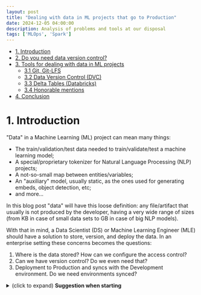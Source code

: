 ```yaml
---
layout: post
title: "Dealing with data in ML projects that go to Production"
date: 2024-12-05 04:00:00
description: Analysis of problems and tools at our disposal
tags: ['MLOps', 'Spark']
---
```

- [1. Introduction](#1-introduction)
- [2. Do you need data version control?](#2-do-you-need-data-version-control)
- [3. Tools for dealing with data in ML projects](#3-tools-for-dealing-with-data-in-ml-projects)
  - [3.1 Git, Git-LFS](#31-git-git-lfs)
  - [3.2 Data Version Control (DVC)](#32-data-version-control-dvc)
  - [3.3 Delta Tables (Databricks)](#33-delta-tables-databricks)
  - [3.4 Honorable mentions](#34-honorable-mentions)
- [4. Conclusion](#4-conclusion)


# 1. Introduction

"Data" in a Machine Learning (ML) project can mean many things:
* The train/validation/test data needed to train/validate/test a machine learning model;
* A special/proprietary tokenizer for Natural Language Processing (NLP) projects;
* A not-so-small map between entities/variables;
* An "auxiliary" model, usually static, as the ones used for generating embeds, object detection, etc;
* and more...

In this blog post "data" will have this loose definition: any file/artifact that usually is not produced by the developer, having a very wide range of sizes (from KB in case of small data sets to GB in case of big NLP models).

With that in mind, a Data Scientist (DS) or Machine Learning Engineer (MLE) should have a solution to store, version, and deploy the data. In an enterprise setting these concerns becomes the questions:
1. Where is the data stored? How can we configure the access control?
2. Can we have version control? Do we even need that? 
3. Deployment to Production and syncs with the Development environment. Do we need environments synced?

<p style="margin-bottom:0;">
    <details><summary>(click to expand) <strong>Suggestion when starting</strong></summary>
    
    When working on an ML project beyond a Proof of Concept (POC), consider building a list of all data dependencies (not only the external ones).

    </details> 
</p>


# 2. Do you need data version control? 

From the questions raised in the introduction, you may be thinking: *Do I even need such a thing as version control on all my data?*

The not-so-surprising answer is: **It depends.**

What is the motivation for data version control then?

1. Incident recovery and rollbacks;
2. Model training and data pipelines reproducibility;
3. Bonus: doing a historic data analysis going into the past.

Ok ok, it seems like good capabilities to have, at least for the second point, a crucial one from the ML operations (MLOps) point of view. But having it for all data maybe be troublesome and add no real value. So, **what are the cases in that version control is not necessary?**

* If the data doesn’t change frequently or doesn't change at all;
* If new data is only appended, not deleted or updated;
* If the data changes frequently and the updates make more sense being modeled (e.g. receiving events from external sources that it is not reliable, it makes more sense to have all events in a table with their timestamp)


# 3. Tools for dealing with data in ML projects

With the objective of answering the 3 starting questions, some of the following tools you may consider.

## 3.1 Git, Git-LFS

1. **Where is the data stored?** On the GIT remote servers, being external providers (e.g. [Github](https://github.com/), [Gitlab](https://about.gitlab.com/), [Gitbucket](https://gitbucket.github.io/), [Bitbucket](https://bitbucket.org/product)...) or self-provided.
2. **Can we have version control?** Very strong and familiar version control for developers.
3. **Deployment and sync between environments?** Given most projects relies on container images, having the data with the code is the easiest way to deploy it between environments, just needs to deploy the container image.

Other points to consider:
* :white_check_mark: Strong versioning and very difficult history deletion;
* :white_check_mark: Data format agnostic;
* :x: Container image size: depending on the data size the Continous Delivery (CD) pipelines will slow down and might break due to disk space usage;
* :x: Default data comparison: you will need to download both file versions and compare if the format is not human-readable. Examples of human-readable: CSV and JSON. Examples of not human-readable: binary and parquet;
* :x: Max file size of 100 MB on default git and 10 GB on git-lfs.

## 3.2 Data Version Control ([DVC](https://dvc.org/))


1. **Where is the data stored?** It accepts many [backends](https://dvc.org/doc/command-reference/remote/add#supported-storage-types) (this is pretty awesome by the way).
2. **Can we have version control?** Yes, very git-like.
3. **Deployment and sync between environments?** Just like git you may do a "`git pull`" with a flag.

Other points to consider:

* :white_check_mark: Git-like interface;
* :white_check_mark: Data format agnostic;
* :white_check_mark: Ability to use multiple backends;

*Personal note: It is a great tool for migrating from the limitations of Git and Git-LFS, but not so good for big data environments.*

## 3.3 Delta Tables (Databricks)

1. **Where is the data stored?** Multiple backends, usually some data lake (ADLS, S3, etc).
2. **Can we have version control?** Yes, delta history.
3. **Deployment and sync between environments?** Needs to be implemented.

Other points to consider:

* :white_check_mark: Easy data comparison: For example, one can use in the same SQL query multiple table versions;
* :white_check_mark: Can configure retain policy and when to run VACUUM commands, so we can control the period of the data history, consequently, its size;
* :white_check_mark: :x: Better suited to be used with Spark;
* :x: Easy table deletion history;
* :x: Fixed data format: tables.



## 3.4 Honorable mentions

**[MLflow](https://www.mlflow.org/)**: best option when thinking about versioning models;

**[Pachyderm](https://www.pachyderm.com/)**: core feature is to run and version data-driven pipelines. Seems to want to do many things at once, too convoluted to be used to solve the starting three problem;

**[LakeFS](https://lakefs.io/)**: versions the whole data lake, seems like a tool for a company's data teams.

**[Dolt](https://www.dolthub.com/)**: a SQL database that feels like a git repository. The problem is that it is a database in itself, too big of a solution.


# 4. Conclusion

Given my experiences and analysis of this article, my rules of thumb are:

* For data below 100 MB use GIT, for bigger than that, although you could use GIT-LFS, it slows down and may break CD pipelines. GIT is robust and time-proven, also,  deploying data in environments is automatic as we usually build container images with all files of the code repository.

* For bigger data, give preference to Delta Tables as we can control table history range and consequently its size. As our team usually works with Spark, DVC does not show to be too much compelling when compared to Delta tables.
